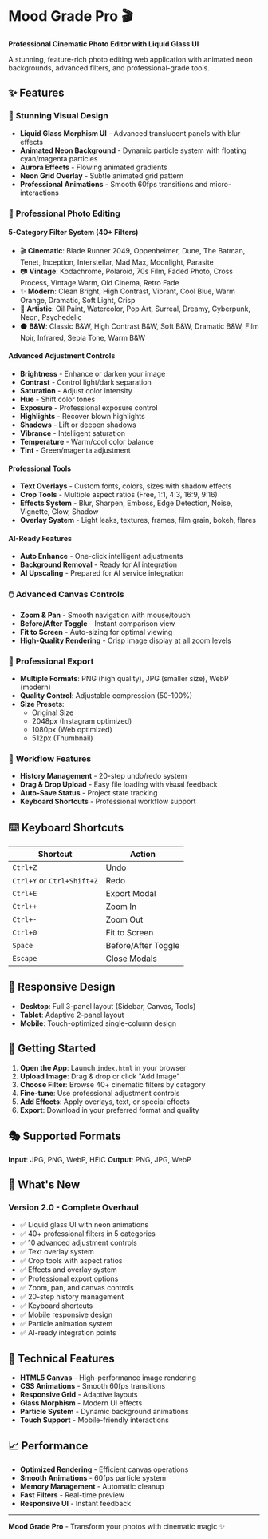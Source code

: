 # Mood Grade Pro 🎬

**Professional Cinematic Photo Editor with Liquid Glass UI**

A stunning, feature-rich photo editing web application with animated neon backgrounds, advanced filters, and professional-grade tools.

## ✨ Features

### 🎨 **Stunning Visual Design**
- **Liquid Glass Morphism UI** - Advanced translucent panels with blur effects
- **Animated Neon Background** - Dynamic particle system with floating cyan/magenta particles
- **Aurora Effects** - Flowing animated gradients
- **Neon Grid Overlay** - Subtle animated grid pattern
- **Professional Animations** - Smooth 60fps transitions and micro-interactions

### 📸 **Professional Photo Editing**

#### **5-Category Filter System** (40+ Filters)
- 🎬 **Cinematic**: Blade Runner 2049, Oppenheimer, Dune, The Batman, Tenet, Inception, Interstellar, Mad Max, Moonlight, Parasite
- 📷 **Vintage**: Kodachrome, Polaroid, 70s Film, Faded Photo, Cross Process, Vintage Warm, Old Cinema, Retro Fade
- ✨ **Modern**: Clean Bright, High Contrast, Vibrant, Cool Blue, Warm Orange, Dramatic, Soft Light, Crisp
- 🎨 **Artistic**: Oil Paint, Watercolor, Pop Art, Surreal, Dreamy, Cyberpunk, Neon, Psychedelic
- ⚫ **B&W**: Classic B&W, High Contrast B&W, Soft B&W, Dramatic B&W, Film Noir, Infrared, Sepia Tone, Warm B&W

#### **Advanced Adjustment Controls**
- **Brightness** - Enhance or darken your image
- **Contrast** - Control light/dark separation
- **Saturation** - Adjust color intensity
- **Hue** - Shift color tones
- **Exposure** - Professional exposure control
- **Highlights** - Recover blown highlights
- **Shadows** - Lift or deepen shadows
- **Vibrance** - Intelligent saturation
- **Temperature** - Warm/cool color balance
- **Tint** - Green/magenta adjustment

#### **Professional Tools**
- **Text Overlays** - Custom fonts, colors, sizes with shadow effects
- **Crop Tools** - Multiple aspect ratios (Free, 1:1, 4:3, 16:9, 9:16)
- **Effects System** - Blur, Sharpen, Emboss, Edge Detection, Noise, Vignette, Glow, Shadow
- **Overlay System** - Light leaks, textures, frames, film grain, bokeh, flares

#### **AI-Ready Features**
- **Auto Enhance** - One-click intelligent adjustments
- **Background Removal** - Ready for AI integration
- **AI Upscaling** - Prepared for AI service integration

### 🖱️ **Advanced Canvas Controls**
- **Zoom & Pan** - Smooth navigation with mouse/touch
- **Before/After Toggle** - Instant comparison view
- **Fit to Screen** - Auto-sizing for optimal viewing
- **High-Quality Rendering** - Crisp image display at all zoom levels

### 💾 **Professional Export**
- **Multiple Formats**: PNG (high quality), JPG (smaller size), WebP (modern)
- **Quality Control**: Adjustable compression (50-100%)
- **Size Presets**: 
  - Original Size
  - 2048px (Instagram optimized)
  - 1080px (Web optimized)
  - 512px (Thumbnail)

### 🔄 **Workflow Features**
- **History Management** - 20-step undo/redo system
- **Drag & Drop Upload** - Easy file loading with visual feedback
- **Auto-Save Status** - Project state tracking
- **Keyboard Shortcuts** - Professional workflow support

## ⌨️ **Keyboard Shortcuts**

| Shortcut | Action |
|----------|--------|
| `Ctrl+Z` | Undo |
| `Ctrl+Y` or `Ctrl+Shift+Z` | Redo |
| `Ctrl+E` | Export Modal |
| `Ctrl++` | Zoom In |
| `Ctrl+-` | Zoom Out |
| `Ctrl+0` | Fit to Screen |
| `Space` | Before/After Toggle |
| `Escape` | Close Modals |

## 📱 **Responsive Design**

- **Desktop**: Full 3-panel layout (Sidebar, Canvas, Tools)
- **Tablet**: Adaptive 2-panel layout
- **Mobile**: Touch-optimized single-column design

## 🚀 **Getting Started**

1. **Open the App**: Launch `index.html` in your browser
2. **Upload Image**: Drag & drop or click "Add Image"
3. **Choose Filter**: Browse 40+ cinematic filters by category
4. **Fine-tune**: Use professional adjustment controls
5. **Add Effects**: Apply overlays, text, or special effects
6. **Export**: Download in your preferred format and quality

## 🎭 **Supported Formats**

**Input**: JPG, PNG, WebP, HEIC
**Output**: PNG, JPG, WebP

## 🌟 **What's New**

### Version 2.0 - Complete Overhaul
- ✅ Liquid glass UI with neon animations
- ✅ 40+ professional filters in 5 categories
- ✅ 10 advanced adjustment controls
- ✅ Text overlay system
- ✅ Crop tools with aspect ratios
- ✅ Effects and overlay system
- ✅ Professional export options
- ✅ Zoom, pan, and canvas controls
- ✅ 20-step history management
- ✅ Keyboard shortcuts
- ✅ Mobile responsive design
- ✅ Particle animation system
- ✅ AI-ready integration points

## 🔧 **Technical Features**

- **HTML5 Canvas** - High-performance image rendering
- **CSS Animations** - Smooth 60fps transitions
- **Responsive Grid** - Adaptive layouts
- **Glass Morphism** - Modern UI effects
- **Particle System** - Dynamic background animations
- **Touch Support** - Mobile-friendly interactions

## 📈 **Performance**

- **Optimized Rendering** - Efficient canvas operations
- **Smooth Animations** - 60fps particle system
- **Memory Management** - Automatic cleanup
- **Fast Filters** - Real-time preview
- **Responsive UI** - Instant feedback

---

**Mood Grade Pro** - Transform your photos with cinematic magic ✨

